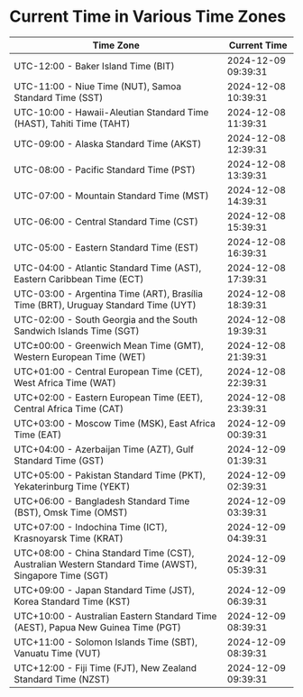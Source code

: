 # Current Time in Various Time Zones

| Time Zone | Current Time |
|-----------|--------------|
| UTC-12:00 - Baker Island Time (BIT) | 2024-12-09 09:39:31 |
| UTC-11:00 - Niue Time (NUT), Samoa Standard Time (SST) | 2024-12-08 10:39:31 |
| UTC-10:00 - Hawaii-Aleutian Standard Time (HAST), Tahiti Time (TAHT) | 2024-12-08 11:39:31 |
| UTC-09:00 - Alaska Standard Time (AKST) | 2024-12-08 12:39:31 |
| UTC-08:00 - Pacific Standard Time (PST) | 2024-12-08 13:39:31 |
| UTC-07:00 - Mountain Standard Time (MST) | 2024-12-08 14:39:31 |
| UTC-06:00 - Central Standard Time (CST) | 2024-12-08 15:39:31 |
| UTC-05:00 - Eastern Standard Time (EST) | 2024-12-08 16:39:31 |
| UTC-04:00 - Atlantic Standard Time (AST), Eastern Caribbean Time (ECT) | 2024-12-08 17:39:31 |
| UTC-03:00 - Argentina Time (ART), Brasília Time (BRT), Uruguay Standard Time (UYT) | 2024-12-08 18:39:31 |
| UTC-02:00 - South Georgia and the South Sandwich Islands Time (SGT) | 2024-12-08 19:39:31 |
| UTC±00:00 - Greenwich Mean Time (GMT), Western European Time (WET) | 2024-12-08 21:39:31 |
| UTC+01:00 - Central European Time (CET), West Africa Time (WAT) | 2024-12-08 22:39:31 |
| UTC+02:00 - Eastern European Time (EET), Central Africa Time (CAT) | 2024-12-08 23:39:31 |
| UTC+03:00 - Moscow Time (MSK), East Africa Time (EAT) | 2024-12-09 00:39:31 |
| UTC+04:00 - Azerbaijan Time (AZT), Gulf Standard Time (GST) | 2024-12-09 01:39:31 |
| UTC+05:00 - Pakistan Standard Time (PKT), Yekaterinburg Time (YEKT) | 2024-12-09 02:39:31 |
| UTC+06:00 - Bangladesh Standard Time (BST), Omsk Time (OMST) | 2024-12-09 03:39:31 |
| UTC+07:00 - Indochina Time (ICT), Krasnoyarsk Time (KRAT) | 2024-12-09 04:39:31 |
| UTC+08:00 - China Standard Time (CST), Australian Western Standard Time (AWST), Singapore Time (SGT) | 2024-12-09 05:39:31 |
| UTC+09:00 - Japan Standard Time (JST), Korea Standard Time (KST) | 2024-12-09 06:39:31 |
| UTC+10:00 - Australian Eastern Standard Time (AEST), Papua New Guinea Time (PGT) | 2024-12-09 08:39:31 |
| UTC+11:00 - Solomon Islands Time (SBT), Vanuatu Time (VUT) | 2024-12-09 08:39:31 |
| UTC+12:00 - Fiji Time (FJT), New Zealand Standard Time (NZST) | 2024-12-09 09:39:31 |
